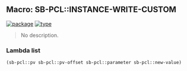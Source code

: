 ## Macro: SB-PCL::INSTANCE-WRITE-CUSTOM
[![package](https://img.shields.io/badge/Package-SB--PCL-5f9ea0.svg?style=social&colorA=999999)](../) [![type](https://img.shields.io/badge/Type-Macro-5f9ea0.svg?style=social&colorA=999999)](../#macro) 

> No description.

### Lambda list
```cl
(sb-pcl::pv sb-pcl::pv-offset sb-pcl::parameter sb-pcl::new-value)
```
